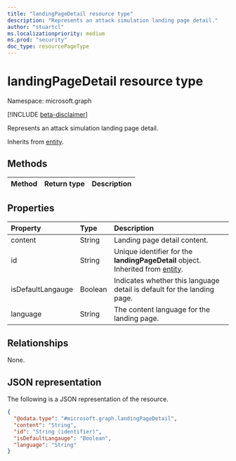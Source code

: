 ```yaml
---
title: "landingPageDetail resource type"
description: "Represents an attack simulation landing page detail."
author: "stuartcl"
ms.localizationpriority: medium
ms.prod: "security"
doc_type: resourcePageType
---
```


# landingPageDetail resource type

Namespace: microsoft.graph

[!INCLUDE [beta-disclaimer](../../includes/beta-disclaimer.md)]

Represents an attack simulation landing page detail.

Inherits from [entity](../resources/entity.md).

## Methods

|Method|Return type|Description|
|:---|:---|:---|

## Properties

|Property|Type|Description|
|:---|:---|:---|
|content|String|Landing page detail content.|
|id|String|Unique identifier for the **landingPageDetail** object. Inherited from [entity](../resources/entity.md).|
|isDefaultLangauge|Boolean|Indicates whether this language detail is default for the landing page.|
|language|String|The content language for the landing page.|

## Relationships

None.

## JSON representation

The following is a JSON representation of the resource.
<!-- {
  "blockType": "resource",
  "keyProperty": "id",
  "@odata.type": "microsoft.graph.landingPageDetail",
  "baseType": "microsoft.graph.entity",
  "openType": false
}
-->
``` json
{
  "@odata.type": "#microsoft.graph.landingPageDetail",
  "content": "String",
  "id": "String (identifier)",
  "isDefaultLangauge": "Boolean",
  "language": "String"
}
```
